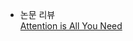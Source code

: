 - 논문 리뷰  
[Attention is All You Need](https://water-bean.notion.site/3-Attention-Is-All-You-Need-11621b1368b880049d45d97b9a4472cf?pvs=4)
